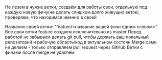 Не лезем в чужие ветки, создаём для работы свои, отдельную под каждую новую фичу(не делать слишком долго живущих веток), проверяем, что находимся именно в своей

Название своей ветки: "feature/<название вашей фичи одним словом>"
Все свои ветки feature создаем исключительно из master
Перед работой не забываем делать git pull, чтобы держать ваш локальный репозиторий и рабочую область/код в актуальном состоян
Merge сами не делаем - только отправляем pull request через GitHub
Ветки с фичами после merge не удаляем
